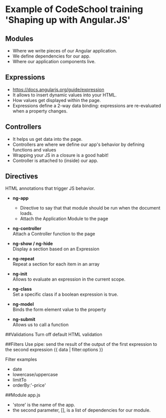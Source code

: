 # Example of CodeSchool training 'Shaping up with Angular.JS'

## Modules
* Where we write pieces of our Angular application.
* We define dependencies for our app.
* Where our application components live.

## Expressions
* https://docs.angularjs.org/guide/expression
* It allows to insert dynamic values into your HTML.
* How values get displayed within the page.
* Expressions define a 2-way data binding: expressions are re-evaluated when a property changes.

## Controllers
* It helps us get data into the page.
* Controllers are where we define our app's behavior by defining functions and values
* Wrapping your JS in a closure is a good habit!
* Controller is attached to (inside) our app.

## Directives
HTML annotations that trigger JS behavior.
* <b>ng-app</b><br>
  * Directive to say that that module should be run when the document loads.<br>
  * Attach the Application Module to the page

* <b>ng-controller</b><br>
Attach a Controller function to the page

* <b>ng-show / ng-hide</b><br>
Display a section based on an Expression

* <b>ng-repeat</b><br>
Repeat a section for each item in an array

* <b>ng-init</b><br>
Allows to evaluate an expression in the current scope.

* <b>ng-class</b><br>
Set a specific class if a boolean expression is true.

* <b>ng-model</b><br>
Binds the form element value to the property

* <b>ng-submit</b><br>
Allows us to call a function 

##Validations
Turn off default HTML validation

##Filters
Use pipe: send the result of the output of the first expression to the second expression
{{ data | filter:options }}

Filter examples
* date
* lowercase/uppercase
* limitTo
* orderBy:'-price'


##Module app.js
* 'store' is the name of the app.
* the second parameter, [], is a list of dependencies for our module.
